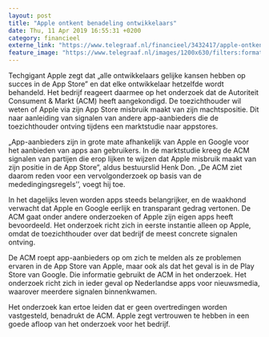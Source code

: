 ```yaml
---
layout: post
title: "Apple ontkent benadeling ontwikkelaars"
date: Thu, 11 Apr 2019 16:55:31 +0200
category: financieel
externe_link: "https://www.telegraaf.nl/financieel/3432417/apple-ontkent-benadeling-ontwikkelaars"
feature_image: "https://www.telegraaf.nl/images/1200x630/filters:format(jpeg):quality(80)/cdn-kiosk-api.telegraaf.nl/da1d3838-5c69-11e9-ba01-0255c322e81b.jpg"
---
```


<p class="intro">Techgigant Apple zegt dat „alle ontwikkelaars gelijke kansen hebben op succes in de App Store” en dat elke ontwikkelaar hetzelfde wordt behandeld. Het bedrijf reageert daarmee op het onderzoek dat de Autoriteit Consument &amp; Markt (ACM) heeft aangekondigd. De toezichthouder wil weten of Apple via zijn App Store misbruik maakt van zijn machtspositie. Dit naar aanleiding van signalen van andere app-aanbieders die de toezichthouder ontving tijdens een marktstudie naar appstores.</p> <p>„App-aanbieders zijn in grote mate afhankelijk van Apple en Google voor het aanbieden van apps aan gebruikers. In de marktstudie kreeg de ACM signalen van partijen die erop lijken te wijzen dat Apple misbruik maakt van zijn positie in de App Store”, aldus bestuurslid Henk Don. „De ACM ziet daarom reden voor een vervolgonderzoek op basis van de mededingingsregels’’, voegt hij toe.</p><p>In het dagelijks leven worden apps steeds belangrijker, en de waakhond verwacht dat Apple en Google eerlijk en transparant gedrag vertonen. De ACM gaat onder andere onderzoeken of Apple zijn eigen apps heeft bevoordeeld. Het onderzoek richt zich in eerste instantie alleen op Apple, omdat de toezichthouder over dat bedrijf de meest concrete signalen ontving.</p><p>De ACM roept app-aanbieders op om zich te melden als ze problemen ervaren in de App Store van Apple, maar ook als dat het geval is in de Play Store van Google. Die informatie gebruikt de ACM in het onderzoek. Het onderzoek richt zich in ieder geval op Nederlandse apps voor nieuwsmedia, waarover meerdere signalen binnenkwamen.</p><p>Het onderzoek kan ertoe leiden dat er geen overtredingen worden vastgesteld, benadrukt de ACM. Apple zegt vertrouwen te hebben in een goede afloop van het onderzoek voor het bedrijf.</p>
